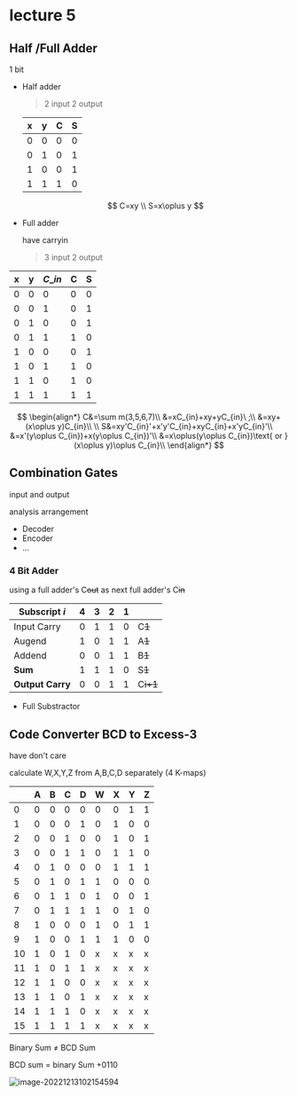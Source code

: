 # lecture 5

## Half /Full Adder

1 bit

*   Half adder

    > 2 input 2 output

    | x | y | C | S |
    | - | - | - | - |
    | 0 | 0 | 0 | 0 |
    | 0 | 1 | 0 | 1 |
    | 1 | 0 | 0 | 1 |
    | 1 | 1 | 1 | 0 |

    $$
    C=xy \\ S=x\oplus y
    $$
*   Full adder

    have carryin

    > 3 input 2 output

| x | y | $C\_{in}$ | C | S |
| - | - | --------- | - | - |
| 0 | 0 | 0         | 0 | 0 |
| 0 | 0 | 1         | 0 | 1 |
| 0 | 1 | 0         | 0 | 1 |
| 0 | 1 | 1         | 1 | 0 |
| 1 | 0 | 0         | 0 | 1 |
| 1 | 0 | 1         | 1 | 0 |
| 1 | 1 | 0         | 1 | 0 |
| 1 | 1 | 1         | 1 | 1 |

$$
\begin{align*} C&=\sum m(3,5,6,7)\\ &=xC_{in}+xy+yC_{in}\ ;\\ &=xy+(x\oplus y)C_{in}\\ \\ S&=xy'C_{in}'+x'y'C_{in}+xyC_{in}+x'yC_{in}'\\ &=x'(y\oplus C_{in})+x(y\oplus C_{in})'\\ &=x\oplus(y\oplus C_{in})\text{ or }(x\oplus y)\oplus C_{in}\\ \end{align*}
$$

## Combination Gates

input and output

analysis arrangement

* Decoder
* Encoder
* ...

### 4 Bit Adder

using a full adder's C~~out~~ as next full adder's C~~in~~

| Subscript $i$    | 4 | 3 | 2 | 1 |          |
| ---------------- | - | - | - | - | -------- |
| Input Carry      | 0 | 1 | 1 | 0 | C~~1~~   |
| Augend           | 1 | 0 | 1 | 1 | A~~1~~   |
| Addend           | 0 | 0 | 1 | 1 | B~~1~~   |
| **Sum**          | 1 | 1 | 1 | 0 | S~~1~~   |
| **Output Carry** | 0 | 0 | 1 | 1 | C~~i+1~~ |

* Full Substractor

## Code Converter BCD to Excess-3

have don't care

calculate W,X,Y,Z from A,B,C,D separately (4 K-maps)

|    | A | B | C | D | W | X | Y | Z |
| -- | - | - | - | - | - | - | - | - |
| 0  | 0 | 0 | 0 | 0 | 0 | 0 | 1 | 1 |
| 1  | 0 | 0 | 0 | 1 | 0 | 1 | 0 | 0 |
| 2  | 0 | 0 | 1 | 0 | 0 | 1 | 0 | 1 |
| 3  | 0 | 0 | 1 | 1 | 0 | 1 | 1 | 0 |
| 4  | 0 | 1 | 0 | 0 | 0 | 1 | 1 | 1 |
| 5  | 0 | 1 | 0 | 1 | 1 | 0 | 0 | 0 |
| 6  | 0 | 1 | 1 | 0 | 1 | 0 | 0 | 1 |
| 7  | 0 | 1 | 1 | 1 | 1 | 0 | 1 | 0 |
| 8  | 1 | 0 | 0 | 0 | 1 | 0 | 1 | 1 |
| 9  | 1 | 0 | 0 | 1 | 1 | 1 | 0 | 0 |
| 10 | 1 | 0 | 1 | 0 | x | x | x | x |
| 11 | 1 | 0 | 1 | 1 | x | x | x | x |
| 12 | 1 | 1 | 0 | 0 | x | x | x | x |
| 13 | 1 | 1 | 0 | 1 | x | x | x | x |
| 14 | 1 | 1 | 1 | 0 | x | x | x | x |
| 15 | 1 | 1 | 1 | 1 | x | x | x | x |

Binary Sum $\neq$ BCD Sum

BCD sum = binary Sum +0110

![image-20221213102154594](<../WIX1003 Computer System and Organization/assets/L5\_1.png>)
